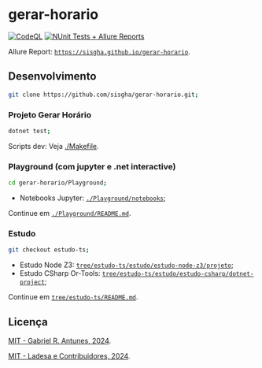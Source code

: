 # gerar-horario

[![CodeQL](https://github.com/sisgha/gerar-horario/actions/workflows/github-code-scanning/codeql/badge.svg)](https://github.com/sisgha/gerar-horario/actions/workflows/github-code-scanning/codeql)
[![NUnit Tests + Allure Reports](https://github.com/sisgha/gerar-horario/actions/workflows/test-and-deploy.yml/badge.svg)](https://github.com/sisgha/gerar-horario/actions/workflows/test-and-deploy.yml)

Allure Report: [`https://sisgha.github.io/gerar-horario`](https://sisgha.github.io/gerar-horario).

## Desenvolvimento

```sh
git clone https://github.com/sisgha/gerar-horario.git;
```

### Projeto Gerar Horário

```sh
dotnet test;
```

Scripts dev: Veja [./Makefile](./Makefile).

### Playground (com jupyter e .net interactive)

```sh
cd gerar-horario/Playground;
```

- Notebooks Jupyter: [`./Playground/notebooks`](./Playground/notebooks);

Continue em [`./Playground/README.md`](./Playground/README.md).

### Estudo

```sh
git checkout estudo-ts;
```

- Estudo Node Z3: [`tree/estudo-ts/estudo/estudo-node-z3/projeto`](https://github.com/sisgha/gerar-horario/tree/estudo-ts/estudo/estudo-node-z3/projeto);
- Estudo CSharp Or-Tools: [`tree/estudo-ts/estudo/estudo-csharp/dotnet-project`](https://github.com/sisgha/gerar-horario/tree/estudo-ts/estudo/estudo-csharp/dotnet-project);

Continue em [`tree/estudo-ts/README.md`](https://github.com/sisgha/gerar-horario/blob/estudo-ts/README.md).

## Licença

[MIT - Gabriel R. Antunes, 2024](./LICENSE).

[MIT - Ladesa e Contribuidores, 2024](./LICENSE).
